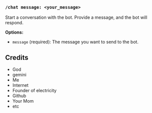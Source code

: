 ### `/chat message: <your_message>`
Start a conversation with the bot. Provide a message, and the bot will respond.

**Options:**
- `message` (required): The message you want to send to the bot.


## Credits

- God
- gemini
- Me
- Internet
- Founder of electricity
- Github
- Your Mom
- etc